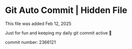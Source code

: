 # Git Auto Commit | Hidden File

This file was added Feb 12, 2025

Just for fun and keeping my daily git commit active 🤪

commit number: 2366121
